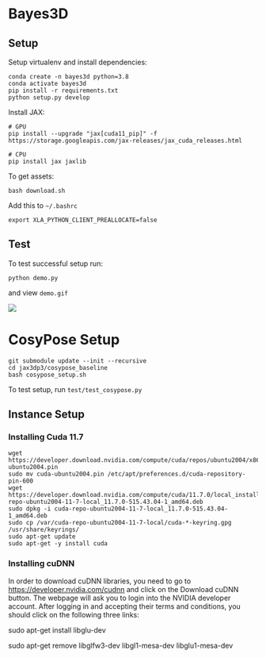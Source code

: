 # Bayes3D


## Setup

Setup virtualenv and install dependencies:
```
conda create -n bayes3d python=3.8
conda activate bayes3d
pip install -r requirements.txt
python setup.py develop
```

Install JAX:
```
# GPU
pip install --upgrade "jax[cuda11_pip]" -f https://storage.googleapis.com/jax-releases/jax_cuda_releases.html

# CPU
pip install jax jaxlib
```

To get assets:
```
bash download.sh
```

Add this to `~/.bashrc`
```
export XLA_PYTHON_CLIENT_PREALLOCATE=false
```

## Test

To test successful setup run:
```
python demo.py
```
and view `demo.gif`

![](assets/demo.gif)

# CosyPose Setup

```
git submodule update --init --recursive
cd jax3dp3/cosypose_baseline
bash cosypose_setup.sh
```

To test setup, run `test/test_cosypose.py`


## Instance Setup

### Installing Cuda 11.7

```
wget https://developer.download.nvidia.com/compute/cuda/repos/ubuntu2004/x86_64/cuda-ubuntu2004.pin
sudo mv cuda-ubuntu2004.pin /etc/apt/preferences.d/cuda-repository-pin-600
wget https://developer.download.nvidia.com/compute/cuda/11.7.0/local_installers/cuda-repo-ubuntu2004-11-7-local_11.7.0-515.43.04-1_amd64.deb
sudo dpkg -i cuda-repo-ubuntu2004-11-7-local_11.7.0-515.43.04-1_amd64.deb
sudo cp /var/cuda-repo-ubuntu2004-11-7-local/cuda-*-keyring.gpg /usr/share/keyrings/
sudo apt-get update
sudo apt-get -y install cuda
```


### Installing cuDNN
In order to download cuDNN libraries, you need to go to https://developer.nvidia.com/cudnn and click on the Download cuDNN button. The webpage will ask you to login into the NVIDIA developer account. After logging in and accepting their terms and conditions, you should click on the following three links:

sudo apt-get install libglu-dev

sudo apt-get remove libglfw3-dev libgl1-mesa-dev libglu1-mesa-dev
